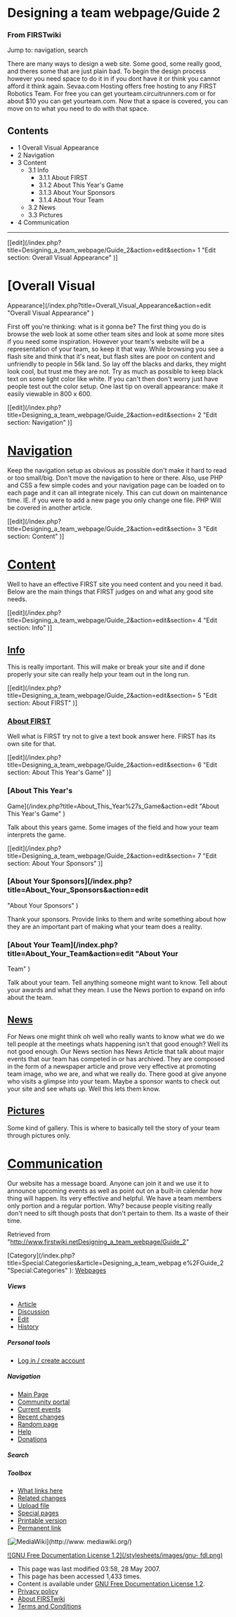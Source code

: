 # Designing a team webpage/Guide 2

### From FIRSTwiki

Jump to: navigation, search

There are many ways to design a web site. Some good, some really good, and
theres some that are just plain bad. To begin the design process however you
need space to do it in if you dont have it or think you cannot afford it think
again. Sevaa.com Hosting offers free hosting to any FIRST Robotics Team. For
free you can get yourteam.circuitrunners.com or for about $10 you can get
yourteam.com. Now that a space is covered, you can move on to what you need to
do with that space.

## Contents

  * 1 Overall Visual Appearance
  * 2 Navigation
  * 3 Content
    * 3.1 Info
      * 3.1.1 About FIRST
      * 3.1.2 About This Year's Game
      * 3.1.3 About Your Sponsors
      * 3.1.4 About Your Team
    * 3.2 News
    * 3.3 Pictures
  * 4 Communication  
---  
  
[[edit](/index.php?title=Designing_a_team_webpage/Guide_2&action=edit&section=
1 "Edit section: Overall Visual Appearance" )]

# [Overall Visual
Appearance](/index.php?title=Overall_Visual_Appearance&action=edit "Overall
Visual Appearance" )

First off you're thinking: what is it gonna be? The first thing you do is
browse the web look at some other team sites and look at some more sites if
you need some inspiration. However your team's website will be a
representation of your team, so keep it that way. While browsing you see a
flash site and think that it's neat, but flash sites are poor on content and
unfriendly to people in 56k land. So lay off the blacks and darks, they might
look cool, but trust me they are not. Try as much as possible to keep black
text on some light color like white. If you can't then don't worry just have
people test out the color setup. One last tip on overall appearance: make it
easily viewable in 800 x 600.

[[edit](/index.php?title=Designing_a_team_webpage/Guide_2&action=edit&section=
2 "Edit section: Navigation" )]

# [Navigation](/index.php?title=Navigation&action=edit "Navigation" )

Keep the navigation setup as obvious as possible don't make it hard to read or
too small/big. Don't move the navigation to here or there. Also, use PHP and
CSS a few simple codes and your navigation page can be loaded on to each page
and it can all integrate nicely. This can cut down on maintenance time. IE. if
you were to add a new page you only change one file. PHP Will be covered in
another article.

[[edit](/index.php?title=Designing_a_team_webpage/Guide_2&action=edit&section=
3 "Edit section: Content" )]

# [Content](/index.php?title=Content&action=edit "Content" )

Well to have an effective FIRST site you need content and you need it bad.
Below are the main things that FIRST judges on and what any good site needs.

[[edit](/index.php?title=Designing_a_team_webpage/Guide_2&action=edit&section=
4 "Edit section: Info" )]

## [Info](/index.php?title=Info&action=edit "Info" )

This is really important. This will make or break your site and if done
properly your site can really help your team out in the long run.

[[edit](/index.php?title=Designing_a_team_webpage/Guide_2&action=edit&section=
5 "Edit section: About FIRST" )]

### [About FIRST](/index.php?title=About_FIRST&action=edit "About FIRST" )

Well what is FIRST try not to give a text book answer here. FIRST has its own
site for that.

[[edit](/index.php?title=Designing_a_team_webpage/Guide_2&action=edit&section=
6 "Edit section: About This Year's Game" )]

### [About This Year's
Game](/index.php?title=About_This_Year%27s_Game&action=edit "About This Year's
Game" )

Talk about this years game. Some images of the field and how your team
interprets the game.

[[edit](/index.php?title=Designing_a_team_webpage/Guide_2&action=edit&section=
7 "Edit section: About Your Sponsors" )]

### [About Your Sponsors](/index.php?title=About_Your_Sponsors&action=edit
"About Your Sponsors" )

Thank your sponsors. Provide links to them and write something about how they
are an important part of making what your team does a reality.


### [About Your Team](/index.php?title=About_Your_Team&action=edit "About Your
Team" )

Talk about your team. Tell anything someone might want to know. Tell about
your awards and what they mean. I use the News portion to expand on info about
the team.


## [News](/index.php?title=News&action=edit "News" )

For News one might think oh well who really wants to know what we do we tell
people at the meetings whats happening isn't that good enough? Well its not
good enough. Our News section has News Article that talk about major events
that our team has competed in or has archived. They are composed in the form
of a newspaper article and prove very effective at promoting team image, who
we are, and what we really do. There good at give anyone who visits a glimpse
into your team. Maybe a sponsor wants to check out your site and see whats up.
Well this lets them know.


## [Pictures](/index.php?title=Pictures&action=edit "Pictures" )

Some kind of gallery. This is where to basically tell the story of your team
through pictures only.


# [Communication](/index.php?title=Communication&action=edit "Communication" )

Our website has a message board. Anyone can join it and we use it to announce
upcoming events as well as point out on a built-in calendar how thing will
happen. Its very effective and helpful. We have a team members only portion
and a regular portion. Why? because people visiting really don't need to sift
though posts that don't pertain to them. Its a waste of their time.

Retrieved from
"<http://www.firstwiki.netDesigning_a_team_webpage/Guide_2>"

[Category](/index.php?title=Special:Categories&article=Designing_a_team_webpag
e%2FGuide_2 "Special:Categories" ): [Webpages](Category:Webpages
"Category:Webpages" )

##### Views

  * [Article](Designing_a_team_webpage/Guide_2)
  * [Discussion](Talk:Designing_a_team_webpage/Guide_2)
  * [Edit](/index.php?title=Designing_a_team_webpage/Guide_2&action=edit)
  * [History](/index.php?title=Designing_a_team_webpage/Guide_2&action=history)

##### Personal tools

  * [Log in / create account](/index.php?title=Special:Userlogin&returnto=Designing_a_team_webpage/Guide_2)

[](Main_Page "Main Page" )

##### Navigation

  * [Main Page](Main_Page)
  * [Community portal](FIRSTwiki:Community_portal)
  * [Current events](Current_events)
  * [Recent changes](Special:Recentchanges)
  * [Random page](Special:Random)
  * [Help](Help:Contents)
  * [Donations](FIRSTwiki:Site_support)

##### Search



##### Toolbox

  * [What links here](Special:Whatlinkshere/Designing_a_team_webpage/Guide_2)
  * [Related changes](Special:Recentchangeslinked/Designing_a_team_webpage/Guide_2)
  * [Upload file](Special:Upload)
  * [Special pages](Special:Specialpages)
  * [Printable version](/index.php?title=Designing_a_team_webpage/Guide_2&printable=yes)
  * [Permanent link](/index.php?title=Designing_a_team_webpage/Guide_2&oldid=60656)

[![MediaWiki](/skins/common/images/poweredby_mediawiki_88x31.png)](http://www.
mediawiki.org/)

[![GNU Free Documentation License 1.2](/stylesheets/images/gnu-
fdl.png)](http://www.gnu.org/copyleft/fdl.html)

  * This page was last modified 03:58, 28 May 2007.
  * This page has been accessed 1,433 times.
  * Content is available under [GNU Free Documentation License 1.2](http://www.gnu.org/copyleft/fdl.html "http://www.gnu.org/copyleft/fdl.html" ).
  * [Privacy policy](FIRSTwiki:Privacy_policy "FIRSTwiki:Privacy policy" )
  * [About FIRSTwiki](FIRSTwiki:About "FIRSTwiki:About" )
  * [Terms and Conditions](FIRSTwiki:Terms_and_conditions "FIRSTwiki:Terms and conditions" )

